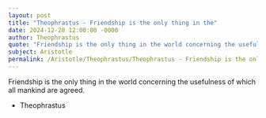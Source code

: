 ```yaml
---
layout: post
title: "Theophrastus - Friendship is the only thing in the"
date: 2024-12-28 12:00:00 -0000
author: Theophrastus
quote: "Friendship is the only thing in the world concerning the usefulness of which all mankind are agreed."
subject: Aristotle
permalink: /Aristotle/Theophrastus/Theophrastus - Friendship is the only thing in the
---
```


Friendship is the only thing in the world concerning the usefulness of which all mankind are agreed.

- Theophrastus
